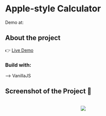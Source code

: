 # Apple-style Calculator 

Demo at: 
<h2>About the project</h2>

👉 <a href='https://jobaf.github.io/odin-calculator/'>Live Demo</a>

<h3>Build with:</h3>

--> VanillaJS <br>

<h2>Screenshot of the Project 📸</h2>
<br>
<div align='center'>
<img src="https://github.com/JobaF/odin-calculator/assets/57532845/544c1a48-a2fe-4241-aa34-bc2427be75fc" />
</div>

